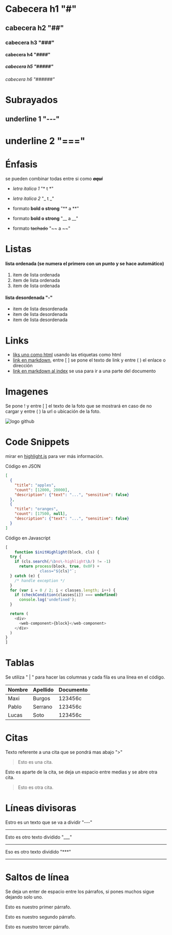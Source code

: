 # Cabecera h1 "#"
## cabecera h2 "##"
### cabecera h3 "###"
#### cabecera h4 "####"
##### cabecera h5 "#####"
###### cabecera h6 "######"

# Subrayados

underline 1 "---"
---

underline 2 "==="
===

# Énfasis
se pueden combinar todas entre si como ***~~aqui~~***

- *letra italica 1* "* t *"
- _letra italica 2_ "_ t _"

- formato **bold o strong** "** a **"
- formato __bold o strong__
"__ a __"

- formato ~~tachado~~ "~~ a ~~"

# Listas
#### lista ordenada (se numera el primero con un punto y se hace automático)
1. item de lista ordenada
2. item de lista ordenada
3. item de lista ordenada

#### lista desordenada "-"
- item de lista desordenada
- item de lista desordenada
- item de lista desordenada

# Links

- <a href="https://google.es">liks uno como html</a> usando las etiquetas como html
- [link en markdown](http://google.com), entre [ ] se pone el texto de link y entre ( ) el enlace o dirección
- [link en markdown al index](index.html) se usa para ir a una parte del documento

# Imagenes

Se pone ! y entre [ ] el texto de la foto que se mostrará en caso de no cargar y entre ( ) la url o ubicación de la foto.

![logo github](https://logos-world.net/wp-content/uploads/2020/11/GitHub-Symbol.png)

# Code Snippets

mirar en [highlight.js](https://highlightjs.org/) para ver más información.

Código en JSON

```JSON
[
  {
    "title": "apples",
    "count": [12000, 20000],
    "description": {"text": "...", "sensitive": false}
  },
  {
    "title": "oranges",
    "count": [17500, null],
    "description": {"text": "...", "sensitive": false}
  }
]
```

Código en Javascript

```Javascript
[
    function $initHighlight(block, cls) {
  try {
    if (cls.search(/\bno\-highlight\b/) != -1)
      return process(block, true, 0x0F) +
             ` class="${cls}"`;
  } catch (e) {
    /* handle exception */
  }
  for (var i = 0 / 2; i < classes.length; i++) {
    if (checkCondition(classes[i]) === undefined)
      console.log('undefined');
  }

  return (
    <div>
      <web-component>{block}</web-component>
    </div>
  )
}
]
```

# Tablas

Se utiliza " | " para hacer las columnas y cada fila es una línea en el código. 

 | Nombre | Apellido | Documento |
 |--------|----------|----------|
 | Maxi | Burgos | 123456c |
 | Pablo | Serrano | 123456c |
 | Lucas | Soto | 123456c |

# Citas
Texto referente a una cita que se pondrá mas abajo ">"
> Esto es una cita. 

Esto es aparte de la cita, se deja un espacio entre medias y se abre otra cita.
> Esto es otra cita.

# Líneas divisoras

Estro es un texto que se va a dividir "---"

---

Esto es otro texto dividido "___"

___

Eso es otro texto dividido "***" 

***

# Saltos de línea

Se deja un enter de espacio entre los párrafos, si pones muchos sigue dejando solo uno.

Esto es nuestro primer párrafo.

Esto es nuestro segundo párrafo.

Esto es nuestro tercer párrafo.